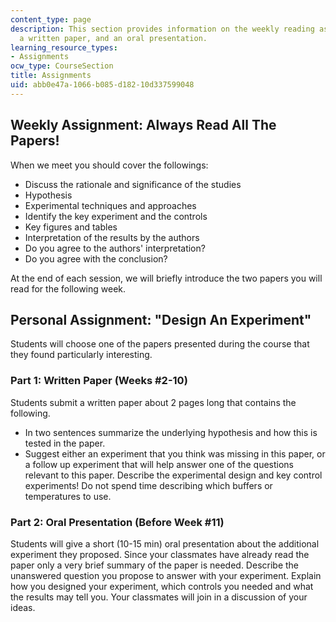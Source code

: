 ```yaml
---
content_type: page
description: This section provides information on the weekly reading assignments,
  a written paper, and an oral presentation.
learning_resource_types:
- Assignments
ocw_type: CourseSection
title: Assignments
uid: abb0e47a-1066-b085-d182-10d337599048
---
```


Weekly Assignment: Always Read All The Papers!
----------------------------------------------

When we meet you should cover the followings:

*   Discuss the rationale and significance of the studies
*   Hypothesis
*   Experimental techniques and approaches
*   Identify the key experiment and the controls
*   Key figures and tables
*   Interpretation of the results by the authors
*   Do you agree to the authors' interpretation?
*   Do you agree with the conclusion?

At the end of each session, we will briefly introduce the two papers you will read for the following week.

Personal Assignment: "Design An Experiment"
-------------------------------------------

Students will choose one of the papers presented during the course that they found particularly interesting.

### Part 1: Written Paper (Weeks #2-10)

Students submit a written paper about 2 pages long that contains the following.

*   In two sentences summarize the underlying hypothesis and how this is tested in the paper.
*   Suggest either an experiment that you think was missing in this paper, or a follow up experiment that will help answer one of the questions relevant to this paper. Describe the experimental design and key control experiments! Do not spend time describing which buffers or temperatures to use.

### Part 2: Oral Presentation (Before Week #11)

Students will give a short (10-15 min) oral presentation about the additional experiment they proposed. Since your classmates have already read the paper only a very brief summary of the paper is needed. Describe the unanswered question you propose to answer with your experiment. Explain how you designed your experiment, which controls you needed and what the results may tell you. Your classmates will join in a discussion of your ideas.